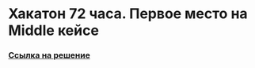 # Хакатон 72 часа. Первое место на **Middle** кейсе
### [Ссылка на решение](https://github.com/immxrtalbeast/TTK_backend)
